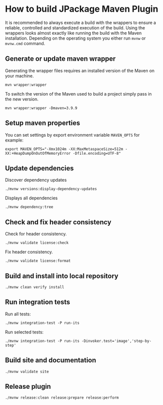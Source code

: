 # How to build JPackage Maven Plugin

It is recommended to always execute a build with the wrappers to ensure
a reliable, controlled and standardized execution of the build.
Using the wrappers looks almost exactly like running the build with
the Maven installation. Depending on the operating system you either
run `mvnw` or `mvnw.cmd` command.

## Generate or update maven wrapper

Generating the wrapper files requires an installed version of the Maven
on your machine.

```console
mvn wrapper:wrapper
```

To switch the version of the Maven used to build a project simply pass in
the new version.

```console
mvn wrapper:wrapper -Dmaven=3.9.9
```

## Setup maven properties

You can set settings by export environment variable `MAVEN_OPTS` for example:

```console
export MAVEN_OPTS="-Xmx1024m -XX:MaxMetaspaceSize=512m -XX:+HeapDumpOnOutOfMemoryError -Dfile.encoding=UTF-8"
```

## Update dependencies

Discover dependency updates

```console
./mvnw versions:display-dependency-updates
```

Displays all dependencies

```console
./mvnw dependency:tree
```

## Check and fix header consistency

Check for header consistency.

```console
./mvnw validate license:check
```

Fix header consistency.

```console
./mvnw validate license:format
```

## Build and install into local repository

```console
./mvnw clean verify install
```

## Run integration tests

Run all tests:
```console
./mvnw integration-test -P run-its
```

Run selected tests:
```console
./mvnw integration-test -P run-its -Dinvoker.test='image','step-by-step'
```

## Build site and documentation

```console
./mvnw validate site
```

## Release plugin

```console
./mvnw release:clean release:prepare release:perform
```
